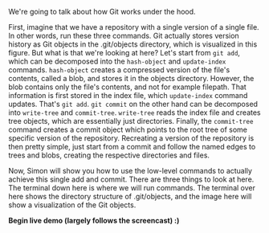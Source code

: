We're going to talk about how Git works under the hood.

First, imagine that we have a repository with a single
version of a single file. In other words, run these three
commands. Git actually stores version history as Git objects
in the .git/objects directory, which is visualized in this
figure. But what is that we're looking at here? Let's start
from `git add`, which can be decomposed into the
`hash-object` and `update-index` commands. `hash-object`
creates a compressed version of the file's contents, called
a blob, and stores it in the objects directory. However, the
blob contains only the file's contents, and not for example
filepath. That information is first stored in the index
file, which `update-index` command updates. That's `git
add`. `git commit` on the other hand can be decomposed into
`write-tree` and `commit-tree`. `write-tree` reads the index
file and creates tree objects, which are essentially just
directories. Finally, the `commit-tree` command creates a
commit object which points to the root tree of some specific
version of the repository. Recreating a version of the
repository is then pretty simple, just start from a commit
and follow the named edges to trees and blobs, creating the
respective directories and files.

Now, Simon will show you how to use the low-level commands
to actually achieve this single add and commit. There are
three things to look at here. The terminal down here is
where we will run commands. The terminal over here shows the
directory structure of .git/objects, and the image here will
show a visualization of the Git objects.

**Begin live demo (largely follows the screencast) :)**
